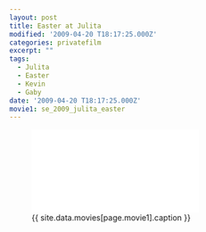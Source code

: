 ```yaml
---
layout: post
title: Easter at Julita
modified: '2009-04-20 T18:17:25.000Z'
categories: privatefilm
excerpt: ""
tags:
  - Julita
  - Easter
  - Kevin
  - Gaby
date: '2009-04-20 T18:17:25.000Z'
movie1: se_2009_julita_easter
---
```


<figure>
<iframe src="{{ site.commonurl }}/movies/{{ site.data.movies[page.movie1].file }}" width="{{ site.data.movies[page.movie1].width }}" height="{{ site.data.movies[page.movie1].height }}" frameborder="0">
</iframe>
<figcaption> {{ site.data.movies[page.movie1].caption }} </figcaption>
</figure>
